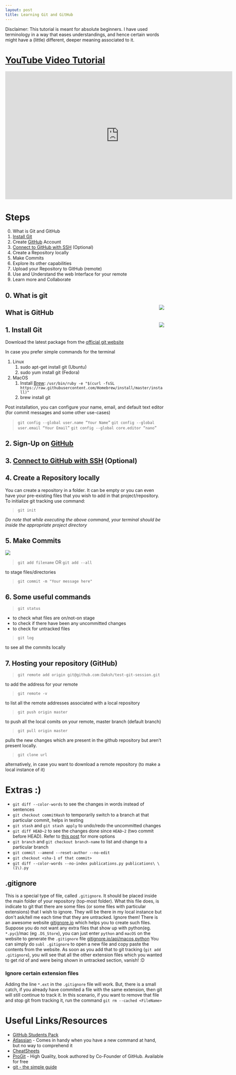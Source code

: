 ```yaml
---
layout: post
title: Learning Git and GitHub
---
```


<!-- <img align="right" src="{{ site.baseurl }}/images/git/git_github.png" width="400"/> -->

Disclaimer: This tutorial is meant for absolute beginners. I have used terminology in a way that eases understandings, and hence certain words might have a (little) different, deeper meaning associated to it.

# [YouTube Video Tutorial](https://youtu.be/MUQfKFzIOeU)

<iframe width="720" height="405" src="https://www.youtube.com/embed/MUQfKFzIOeU" frameborder="0" allow="accelerometer; autoplay; encrypted-media; gyroscope; picture-in-picture" allowfullscreen></iframe>

# Steps
0. What is Git and GitHub
1. [Install Git](https://git-scm.com/)
2. Create [GitHub](https://github.com/) Account
3. [Connect to GitHub with SSH](https://help.github.com/articles/connecting-to-github-with-ssh/) (Optional)
4. Create a Repository locally
5. Make Commits 
6. Explore its other capabilities
7. Upload your Repository to GitHub (remote)
8. Use and Understand the web Interface for your remote
9. Learn more and Collaborate

## 0. What is git
<img align="right" src="{{ site.baseurl }}/images/git/what-is-git.png"/>

## What is GitHub
<img align="right" src="{{ site.baseurl }}/images/git/what-is-GitHub.png"/>

## 1. Install Git
Download the latest package from the [official git website](https://git-scm.com/)

In case you prefer simple commands for the terminal
1. Linux
	1. sudo apt-get install git (Ubuntu)
	2. sudo yum install git (Fedora)
2. MacOS
	1. Install [Brew](https://brew.sh): `/usr/bin/ruby -e "$(curl -fsSL https://raw.githubusercontent.com/Homebrew/install/master/install)"`
	2. brew install git 

Post installation, you can configure your name, email, and default text editor (for commit messages and some other use-cases)
> `git config --global user.name “Your Name”`
> `git config --global user.email “Your Email”`
> `git config --global core.editor “nano”`


## 2. Sign-Up on [GitHub](https://github.com/)

## 3. [Connect to GitHub with SSH](https://help.github.com/articles/connecting-to-github-with-ssh/) (Optional)

## 4. Create a Repository locally
You can create a repository in a folder. It can be empty or you can even have your pre-existing files that you wish to add in that project/repository. To initialize git tracking use command:
> `git init`

*Do note that while executing the above command, your terminal should be inside the appropriate project directory*

## 5. Make Commits

<img src="{{ site.baseurl }}/images/git/lifecycle.png"/>

> `git add filename` OR `git add --all`

to stage files/directories

> `git commit -m "Your message here"`

## 6. Some useful commands

> `git status`

* to check what files are on/not-on stage 
* to check if there have been any uncommitted changes
* to check for untracked files

> `git log`

to see all the commits locally 

## 7. Hosting your repository (GitHub)

> `git remote add origin git@github.com:Daksh/test-git-session.git`

to add the address for your remote

> `git remote -v`

to list all the remote addresses associated with a local repository

> `git push origin master` 

to push all the local comits on your remote, master branch (default branch)

> `git pull origin master`

pulls the new changes which are present in the github repository but aren’t present locally.

> `git clone url`

alternatively, in case you want to download a remote repository (to make a local instance of it)

# Extras :)
* `git diff --color-words` to see the changes in words instead of sentences
* `git checkout commitHash` to temporarily switch to a branch at that particular commit, helps in testing
* `git stash` and `git stash apply` to undo/redo the uncommitted changes
* `git diff HEAD~2` to see the changes done since `HEAD~2` (two commit before HEAD). Refer to [this post](https://stackoverflow.com/a/9903611/2806163) for more options
* `git branch` and `git checkout branch-name` to list and change to a particular branch
* `git commit --amend --reset-author --no-edit`
* `git checkout <sha-1 of that commit>`
* `git diff --color-words --no-index publications.py publications\ \(1\).py`

## .gitignore
This is a special type of file, called `.gitignore`. It should be placed inside the main folder of your repository (top-most folder). What this file does, is indicate to git that there are some files (or some files with particular extensions) that I wish to ignore. They will be there in my local instance but don't ask/tell me each time that they are untracked. Ignore them!
There is an awesome website [gitignore.io](https://www.gitignore.io/) which helps you to create such files. Suppose you do not want any extra files that show up with python(eg. `*.pyc`)/mac (eg `.DS_Store`), you can just enter `python` and `macOS` on the website to generate the `.gitignore` file [gitignore.io/api/macos,python](https://www.gitignore.io/api/macos,python)
You can simply do `subl .gitignore` to open a new file and copy paste the contents from the website. As soon as you add that to git tracking (`git add .gitignore`), you will see that all the other extension files which you wanted to get rid of and were being shown in untracked section, vanish! :D

### Ignore certain extension files
Adding the line `*.ext` in the `.gitignore` file will work. But, there is a small catch, if you already have commited a file with the same extension, then git will still continue to track it. In this scenario, if you want to remove that file and stop git from tracking it, run the command `git rm --cached <FileName>`

# Useful Links/Resources
* [GitHub Students Pack](https://education.github.com/pack)
* [Atlassian](https://www.atlassian.com/git) - Comes in handy when you have a new command at hand, but no way to comprehend it
* [CheatSheets](https://epir.at/2017/08/26/gsoc-2017-vlc-for-macos-interface-redesign/)
* [ProGit](https://git-scm.com/book/en/v2) - High Quality, book authored by Co-Founder of GitHub. Available for free
* [git - the simple guide](http://rogerdudler.github.io/git-guide/)
